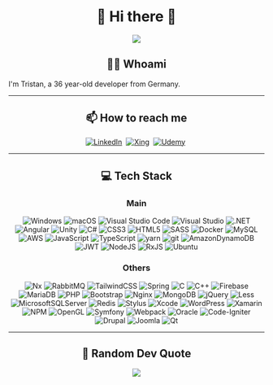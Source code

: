 <h1 align="center">👋 Hi there 👋</h1>
<p align="center">
  <img src="https://komarev.com/ghpvc/?username=TristanDlouhy" />
</p>

<h2 align="center">👨‍💻 Whoami</h2>
I'm Tristan, a 36 year-old developer from Germany.

<hr />

<h2 align="center">📫 How to reach me</h2>
<p align="center">
  <a target="_blank" href="https://www.linkedin.com/in/tristan-dlouhy"><img alt="LinkedIn" src="https://img.shields.io/badge/linkedin-%230077B5.svg?style=for-the-badge&logo=linkedin&logoColor=white" /></a>&nbsp;
  <a target="_blank" href="https://www.xing.com/profile/Tristan_Dlouhy"><img alt="Xing" src="https://img.shields.io/badge/xing-%23006567.svg?style=for-the-badge&logo=xing&logoColor=white" /></a>&nbsp;
  <a target="_blank" href="https://www.udemy.com/user/tristan-dlouhy"><img alt="Udemy" src="https://img.shields.io/badge/Udemy-A435F0?style=for-the-badge&logo=Udemy&logoColor=white" /></a>&nbsp;
</p>

<hr />

<h2 align="center">💻 Tech Stack</h2>

<h3 align="center">Main</h3>
<p align="center">
  <img alt="Windows" src="https://img.shields.io/badge/Windows-0078D6?style=for-the-badge&logo=windows&logoColor=white" />
  <img alt="macOS" src="https://img.shields.io/badge/mac%20os-000000?style=for-the-badge&logo=apple&logoColor=F0F0F0" />
  <img alt="Visual Studio Code" src="https://img.shields.io/badge/VSCode-0078d7.svg?style=for-the-badge&logo=visual-studio-code&logoColor=white" />
  <img alt="Visual Studio" src="https://img.shields.io/badge/MSVS-5C2D91.svg?style=for-the-badge&logo=visual-studio&logoColor=white" />
  <img alt=".NET" src="https://img.shields.io/badge/.net-783bd2.svg?style=for-the-badge&logo=dotnet&logoColor=white" />
  <img alt="Angular" src="https://img.shields.io/badge/angular-b52e31.svg?style=for-the-badge&logo=angular&logoColor=white" />
  <img alt="Unity" src="https://img.shields.io/badge/unity-222c37.svg?style=for-the-badge&logo=unity&logoColor=white" />
  <img alt="C#" src="https://img.shields.io/badge/C%23-00a1f1.svg?style=for-the-badge&logo=csharp&logoColor=white" />
  <img alt="CSS3" src="https://img.shields.io/badge/css3-%231572B6.svg?style=for-the-badge&logo=css3&logoColor=white" />
  <img alt="HTML5" src="https://img.shields.io/badge/html5-%23E34F26.svg?style=for-the-badge&logo=html5&logoColor=white" />
  <img alt="SASS" src="https://img.shields.io/badge/SASS-BF4080.svg?style=for-the-badge&logo=SASS&logoColor=white" />
  <img alt="Docker" src="https://img.shields.io/badge/docker-0db7ed.svg?style=for-the-badge&logo=docker&logoColor=white" />
  <img alt="MySQL" src="https://img.shields.io/badge/mysql-f29111.svg?style=for-the-badge&logo=mysql&logoColor=white" />
  <img alt="AWS" src="https://img.shields.io/badge/AWS-ff9900.svg?style=for-the-badge&logo=amazon-aws&logoColor=white" />
  <img alt="JavaScript" src="https://img.shields.io/badge/javascript-%23323330.svg?style=for-the-badge&logo=javascript&logoColor=white" />
  <img alt="TypeScript" src="https://img.shields.io/badge/typescript-3178c6.svg?style=for-the-badge&logo=typescript&logoColor=white" />
  <img alt="yarn" src="https://img.shields.io/badge/yarn-3178c6.svg?style=for-the-badge&logo=yarn&logoColor=white" />
  <img alt="git" src="https://img.shields.io/badge/git-F54D27.svg?style=for-the-badge&logo=git&logoColor=white" />
  <img alt="AmazonDynamoDB" src="https://img.shields.io/badge/Amazon%20DynamoDB-4053D6?style=for-the-badge&logo=Amazon%20DynamoDB&logoColor=white" />
  <img alt="JWT" src="https://img.shields.io/badge/JWT-black?style=for-the-badge&logo=JSON%20web%20tokens" />
  <img alt="NodeJS" src="https://img.shields.io/badge/node.js-6DA55F?style=for-the-badge&logo=node.js&logoColor=white" />
  <img alt="RxJS" src="https://img.shields.io/badge/rxjs-%23B7178C.svg?style=for-the-badge&logo=reactivex&logoColor=white" />
  <img alt="Ubuntu" src="https://img.shields.io/badge/Ubuntu-E95420?style=for-the-badge&logo=ubuntu&logoColor=white" />
</p>

<h3 align="center">Others</h3>
<p align="center">
  <img alt="Nx" src="https://img.shields.io/badge/nx-143055?style=for-the-badge&logo=nx&logoColor=white" />
  <img alt="RabbitMQ" src="https://img.shields.io/badge/Rabbitmq-FF6600?style=for-the-badge&logo=rabbitmq&logoColor=white" />
  <img alt="TailwindCSS" src="https://img.shields.io/badge/tailwindcss-%2338B2AC.svg?style=for-the-badge&logo=tailwind-css&logoColor=white" />
  <img alt="Spring" src="https://img.shields.io/badge/spring-%236DB33F.svg?style=for-the-badge&logo=spring&logoColor=white" />
  <img alt="C" src="https://img.shields.io/badge/c-ABBBCF.svg?style=for-the-badge&logo=c&logoColor=white" />
  <img alt="C++" src="https://img.shields.io/badge/c%2B%2B-01599D.svg?style=for-the-badge&logo=cplusplus&logoColor=white" />
  <img alt="Firebase" src="https://img.shields.io/badge/Firebase-039BE5?style=for-the-badge&logo=Firebase&logoColor=white" />
  <img alt="MariaDB" src="https://img.shields.io/badge/MariaDB-003545?style=for-the-badge&logo=mariadb&logoColor=white" />
  <img alt="PHP" src="https://img.shields.io/badge/php-%23777BB4.svg?style=for-the-badge&logo=php&logoColor=white" />
  <img alt="Bootstrap" src="https://img.shields.io/badge/bootstrap-%23563D7C.svg?style=for-the-badge&logo=bootstrap&logoColor=white" />
  <img alt="Nginx" src="https://img.shields.io/badge/nginx-%23009639.svg?style=for-the-badge&logo=nginx&logoColor=white" />
  <img alt="MongoDB" src="https://img.shields.io/badge/MongoDB-%234ea94b.svg?style=for-the-badge&logo=mongodb&logoColor=white" />
  <img alt="jQuery" src="https://img.shields.io/badge/jquery-%230769AD.svg?style=for-the-badge&logo=jquery&logoColor=white" />
  <img alt="Less" src="https://img.shields.io/badge/less-2B4C80?style=for-the-badge&logo=less&logoColor=white" />
  <img alt="MicrosoftSQLServer" src="https://img.shields.io/badge/mssql-CC2927?style=for-the-badge&logo=microsoft%20sql%20server&logoColor=white" />
  <img alt="Redis" src="https://img.shields.io/badge/redis-%23DD0031.svg?style=for-the-badge&logo=redis&logoColor=white" />
  <img alt="Stylus" src="https://img.shields.io/badge/stylus-%23ff6347.svg?style=for-the-badge&logo=stylus&logoColor=white" />
  <img alt="Xcode" src="https://img.shields.io/badge/Xcode-007ACC?style=for-the-badge&logo=Xcode&logoColor=white" />
  <img alt="WordPress" src="https://img.shields.io/badge/WordPress-%23117AC9.svg?style=for-the-badge&logo=WordPress&logoColor=white" />
  <img alt="Xamarin" src="https://img.shields.io/badge/Xamarin-3199DC?style=for-the-badge&logo=xamarin&logoColor=white" />
  <img alt="NPM" src="https://img.shields.io/badge/NPM-%23000000.svg?style=for-the-badge&logo=npm&logoColor=white" />
  <img alt="OpenGL" src="https://img.shields.io/badge/OpenGL-%23FFFFFF.svg?style=for-the-badge&logo=opengl" />
  <img alt="Symfony" src="https://img.shields.io/badge/symfony-%23000000.svg?style=for-the-badge&logo=symfony&logoColor=white" />
  <img alt="Webpack" src="https://img.shields.io/badge/webpack-%238DD6F9.svg?style=for-the-badge&logo=webpack&logoColor=black" />
  <img alt="Oracle" src="https://img.shields.io/badge/Oracle-F80000?style=for-the-badge&logo=oracle&logoColor=white" />
  <img alt="Code-Igniter" src="https://img.shields.io/badge/CodeIgniter-%23EF4223.svg?style=for-the-badge&logo=codeIgniter&logoColor=white" />
  <img alt="Drupal" src="https://img.shields.io/badge/drupal-%230678BE.svg?style=for-the-badge&logo=drupal&logoColor=white" />
  <img alt="Joomla" src="https://img.shields.io/badge/joomla-%235091CD.svg?style=for-the-badge&logo=joomla&logoColor=white" />
  <img alt="Qt" src="https://img.shields.io/badge/Qt-%23217346.svg?style=for-the-badge&logo=Qt&logoColor=white" />
</p>

<hr />

<h2 align="center">💬 Random Dev Quote </h2>
<p align="center">
  <img src="https://quotes-github-readme.vercel.app/api?type=horizontal&theme=dark" />
</p>

<!--
**TristanDlouhy/TristanDlouhy** is a ✨ _special_ ✨ repository because its `README.md` (this file) appears on your GitHub profile.

Here are some ideas to get you started:

- 🔭 I’m currently working on ...
- 🌱 I’m currently learning ...
- 👯 I’m looking to collaborate on ...
- 🤔 I’m looking for help with ...
- 💬 Ask me about ...
- 📫 How to reach me: ...
- 😄 Pronouns: ...
- ⚡ Fun fact: ...
-->
